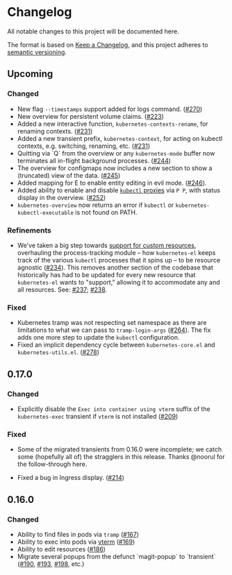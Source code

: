 # Changelog

All notable changes to this project will be documented here.

The format is based on [Keep a Changelog][],
and this project adheres to [semantic
versioning][semver].

[Keep a Changelog]: https://keepachangelog.com/en/1.0.0/
[semver]: https://semver.org/spec/v2.0.0.html

## Upcoming

### Changed

- New flag `--timestamps` support added for logs command.
  ([#270](https://github.com/kubernetes-el/kubernetes-el/pull/270))
- New overview for persistent volume claims.
  ([#223](https://github.com/kubernetes-el/kubernetes-el/pull/223))
- Added a new interactive function, `kubernetes-contexts-rename`, for
  renaming contexts.
  ([#231](https://github.com/kubernetes-el/kubernetes-el/pull/231))
- Added a new transient prefix, `kubernetes-context`, for acting on
  kubectl contexts, e.g. switching, renaming, etc.
  ([#231](https://github.com/kubernetes-el/kubernetes-el/pull/231))
- Quitting via \`Q\` from the overview or any `kubernetes-mode` buffer
  now terminates all in-flight background processes.
  ([#244](https://github.com/kubernetes-el/kubernetes-el/pull/244))
- The overview for configmaps now includes a new section to show a
  (truncated) view of the data.
  ([#245](https://github.com/kubernetes-el/kubernetes-el/pull/245))
- Added mapping for E to enable entity editing in evil mode.
  ([#246](https://github.com/kubernetes-el/kubernetes-el/pull/246)).
- Added ability to enable and disable [`kubectl` proxies][kubectl proxy] via
  `P P`, with status display in the overview. ([#252](https://github.com/kubernetes-el/kubernetes-el/pull/252))
- `kubernetes-overview` now returns an error if `kubectl` or
  `kubernetes-kubectl-executable` is not found on PATH.

[kubectl proxy]: https://kubernetes.io/docs/tasks/extend-kubernetes/http-proxy-access-api/

### Refinements

- We've taken a big step towards [support for custom
  resources](https://github.com/kubernetes-el/kubernetes-el/issues/69),
  overhauling the process-tracking module – how `kubernetes-el` keeps
  track of the various `kubectl` processes that it spins up – to be
  resource agnostic
  ([#234](https://github.com/kubernetes-el/kubernetes-el/issues/234)).
  This removes another section of the codebase that historically has
  had to be updated for every new resource that `kubernetes-el` wants
  to "support," allowing it to accommodate any and all resources. See:
  [#237](https://github.com/kubernetes-el/kubernetes-el/pull/237);
  [#238](https://github.com/kubernetes-el/kubernetes-el/pull/238).

### Fixed

- Kubernetes tramp was not respecting set namespace as there are
  limitations to what we can pass to `tramp-login-args`
  ([#264](https://github.com/kubernetes-el/kubernetes-el/issues/264)).
  The fix adds one more step to update the `kubectl` configuration.
- Fixed an implicit dependency cycle between `kubernetes-core.el` and
  `kubernetes-utils.el`. ([#278])

## 0.17.0

### Changed

- Explicitly disable the `Exec into container using vterm` suffix of
  the `kubernetes-exec` transient if `vterm` is not installed
  ([#209](https://github.com/kubernetes-el/kubernetes-el/pull/209))

### Fixed

- Some of the migrated transients from 0.16.0 were incomplete; we
  catch some (hopefully all of) the stragglers in this release. Thanks
  @noorul for the follow-through here.

- Fixed a bug in Ingress display.
  ([#214](https://github.com/kubernetes-el/kubernetes-el/pull/214))

## 0.16.0

### Changed

- Ability to find files in pods via `tramp`
  ([#167](https://github.com/kubernetes-el/kubernetes-el/pull/167))
- Ability to exec into pods via
  [vterm](https://github.com/akermu/emacs-libvterm)
  ([#169](https://github.com/kubernetes-el/kubernetes-el/pull/169))
- Ability to edit resources
  ([#186](https://github.com/kubernetes-el/kubernetes-el/pull/186))
- Migrate several popups from the defunct \`magit-popup\` to
  \`transient\`
  ([#190](https://github.com/kubernetes-el/kubernetes-el/pull/190),
  [#193](https://github.com/kubernetes-el/kubernetes-el/pull/193),
  [#198](https://github.com/kubernetes-el/kubernetes-el/pull/198),
  etc.)

[#278]: https://github.com/kubernetes-el/kubernetes-el/pull/278
